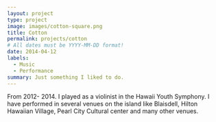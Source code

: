 ```yaml
---
layout: project
type: project
image: images/cotton-square.png
title: Cotton
permalink: projects/cotton
# All dates must be YYYY-MM-DD format!
date: 2014-04-12
labels:
  - Music
  - Performance
summary: Just something I liked to do.
---
```

From 2012- 2014. I played as a violinist in the Hawaii Youth Symphony. I have performed in several venues on the island like Blaisdell, Hilton Hawaiian Village, Pearl City Cultural center and many other venues.

